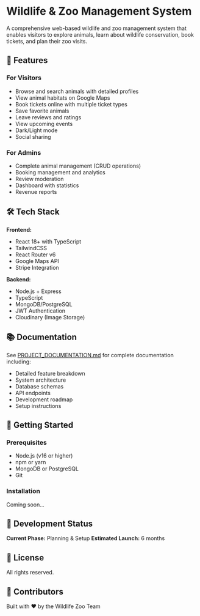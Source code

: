 # Wildlife & Zoo Management System

A comprehensive web-based wildlife and zoo management system that enables visitors to explore animals, learn about wildlife conservation, book tickets, and plan their zoo visits.

## 🌟 Features

### For Visitors
- Browse and search animals with detailed profiles
- View animal habitats on Google Maps
- Book tickets online with multiple ticket types
- Save favorite animals
- Leave reviews and ratings
- View upcoming events
- Dark/Light mode
- Social sharing

### For Admins
- Complete animal management (CRUD operations)
- Booking management and analytics
- Review moderation
- Dashboard with statistics
- Revenue reports

## 🛠️ Tech Stack

**Frontend:**
- React 18+ with TypeScript
- TailwindCSS
- React Router v6
- Google Maps API
- Stripe Integration

**Backend:**
- Node.js + Express
- TypeScript
- MongoDB/PostgreSQL
- JWT Authentication
- Cloudinary (Image Storage)

## 📚 Documentation

See [PROJECT_DOCUMENTATION.md](./PROJECT_DOCUMENTATION.md) for complete documentation including:
- Detailed feature breakdown
- System architecture
- Database schemas
- API endpoints
- Development roadmap
- Setup instructions

## 🚀 Getting Started

### Prerequisites
- Node.js (v16 or higher)
- npm or yarn
- MongoDB or PostgreSQL
- Git

### Installation

Coming soon...

## 📅 Development Status

**Current Phase:** Planning & Setup
**Estimated Launch:** 6 months

## 📄 License

All rights reserved.

## 👥 Contributors

Built with ❤️ by the Wildlife Zoo Team

